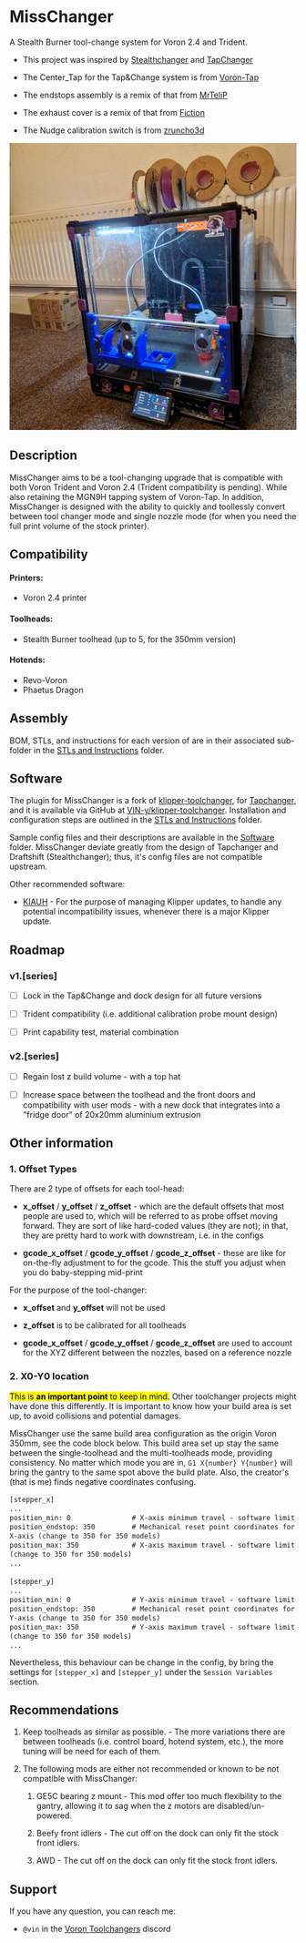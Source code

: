 # MissChanger

A Stealth Burner tool-change system for Voron 2.4 and Trident.

* This project was inspired by [Stealthchanger](https://github.com/Stealthchanger/Toolchanger) and [TapChanger](https://github.com/viesturz/tapchanger/) 
- The Center_Tap for the Tap&Change system is from [Voron-Tap](https://github.com/VoronDesign/Voron-Tap/) 

- The endstops assembly is a remix of that from [MrTeliP](https://www.printables.com/model/325765-voron-24r2-pg7-cable-gland-and-endstop) 

- The exhaust cover is a remix of that from [Fiction](https://github.com/VoronDesign/VoronUsers/tree/main/printer_mods/Fiction/Exhaust_cover) 

- The Nudge calibration switch is from [zruncho3d](https://github.com/zruncho3d/nudge) 

![20240223_185152.jpg](./images/20240609_222649.jpg)

## Description

MissChanger aims to be a tool-changing upgrade that is compatible with both Voron Trident and Voron 2.4 (Trident compatibility is pending). While also retaining the MGN9H tapping system of Voron-Tap. In addition, MissChanger is designed with the ability to quickly and toollessly convert between tool changer mode and single nozzle mode (for when you need the full print volume of the stock printer).

## Compatibility

#### Printers:

- Voron 2.4 printer

#### Toolheads:

- Stealth Burner toolhead (up to 5, for the 350mm version)

#### Hotends:

- Revo-Voron
- Phaetus Dragon

## Assembly

BOM, STLs, and instructions for each version of are in their associated sub-folder in the [STLs and Instructions](./STLs%20and%20Instructions) folder.

## Software

The plugin for MissChanger is a fork of [klipper-toolchanger](https://github.com/viesturz/klipper-toolchanger), for [Tapchanger](https://github.com/viesturz/tapchanger), and it is available via GitHub at [VIN-y/klipper-toolchanger](https://github.com/VIN-y/klipper-toolchanger). Installation and configuration steps are outlined in the [STLs and Instructions](./STLs%20and%20Instructions) folder.

Sample config files and their descriptions are available in the [Software](./Software) folder. MissChanger deviate greatly from the design of Tapchanger and Draftshift (Stealthchanger); thus, it's config files are not compatible upstream.

Other recommended software:

- [KIAUH](https://github.com/dw-0/kiauh) - For the purpose of managing Klipper updates, to handle any potential incompatibility issues, whenever there is a major Klipper update.

## Roadmap

### v1.[series]

- [ ] Lock in the Tap&Change and dock design for all future versions

- [ ] Trident compatibility (i.e. additional calibration probe mount design)

- [ ] Print capability test, material combination

### v2.[series]

- [ ] Regain lost z build volume - with a top hat

- [ ] Increase space between the toolhead and the front doors and compatibility with user mods - with a new dock that integrates into a "fridge door" of 20x20mm aluminium extrusion 

## Other information

### 1. Offset Types

There are 2 type of offsets for each tool-head:

- **x_offset** / **y_offset** / **z_offset** - which are the default offsets that most people are used to, which will be referred to as probe offset moving forward. They are sort of like hard-coded values (they are not); in that, they are pretty hard to work with downstream, i.e. in the configs

- **gcode_x_offset** / **gcode_y_offset** / **gcode_z_offset** - these are like for on-the-fly adjustment to for the gcode. This the stuff you adjust when you do baby-stepping mid-print

For the purpose of the tool-changer:

- **x_offset** and **y_offset** will not be used

- **z_offset** is to be calibrated for all toolheads

- **gcode_x_offset** / **gcode_y_offset** / **gcode_z_offset** are used to account for the XYZ different between the nozzles, based on a reference nozzle

### 2. X0-Y0 location

<mark>This is **an important point** to keep in mind.</mark> Other toolchanger projects might have done this differently. It is important to know how your build area is set up, to avoid collisions and potential damages.

MissChanger use the same build area configuration as the origin Voron 350mm, see the code block below. This build area set up stay the same between the single-toolhead  and the multi-toolheads mode, providing consistency. No matter which mode you are in, `G1 X{number} Y{number}`  will bring the gantry to the same spot above the build plate. Also, the creator's (that is me) finds negative coordinates confusing.

```
[stepper_x]
...
position_min: 0               # X-axis minimum travel - software limit
position_endstop: 350         # Mechanical reset point coordinates for X-axis (change to 350 for 350 models)
position_max: 350             # X-axis maximum travel - software limit (change to 350 for 350 models)
...

[stepper_y]
...
position_min: 0               # Y-axis minimum travel - software limit
position_endstop: 350         # Mechanical reset point coordinates for Y-axis (change to 350 for 350 models)
position_max: 350             # Y-axis maximum travel - software limit (change to 350 for 350 models)
...
```

Nevertheless, this behaviour can be change in the config, by bring the settings for `[stepper_x]` and `[stepper_y]` under the `Session Variables` section.

## Recommendations

1. Keep toolheads as similar as possible. - The more variations there are between toolheads (i.e. control board, hotend system, etc.), the more tuning will be need for each of them.

2. The following mods are either not recommended or known to be not compatible with MissChanger:
   
   1. GE5C bearing z mount - This mod offer too much flexibility to the gantry, allowing it to sag when the z motors are disabled/un-powered.
   
   2. Beefy front idlers - The cut off on the dock can only fit the stock front idlers.
   
   3. AWD - The cut off on the dock can only fit the stock front idlers.

## Support

If you have any question, you can reach me:

* `@vin` in the [Voron Toolchangers](https://discord.gg/Gt5XCCwv) discord
